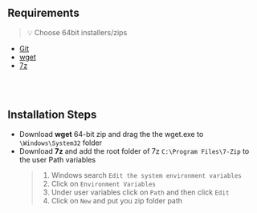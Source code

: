 ## **Requirements**

> 💡 Choose 64bit installers/zips

- [Git](https://git-scm.com/download/win)
- [wget](https://eternallybored.org/misc/wget/)
- [7z](https://www.7-zip.org/download.html)

<br/>
<br/>

## **Installation Steps**

- Download **wget** 64-bit zip and drag the the wget.exe to `\Windows\System32` folder
- Download **7z** and add the root folder of 7z `C:\Program Files\7-Zip` to the user Path variables
  > 1.  Windows search `Edit the system environment variables`
  > 2.  Click on `Environment Variables`
  > 3.  Under user variables click on `Path` and then click `Edit`
  > 4.  Click on `New` and put you zip folder path
